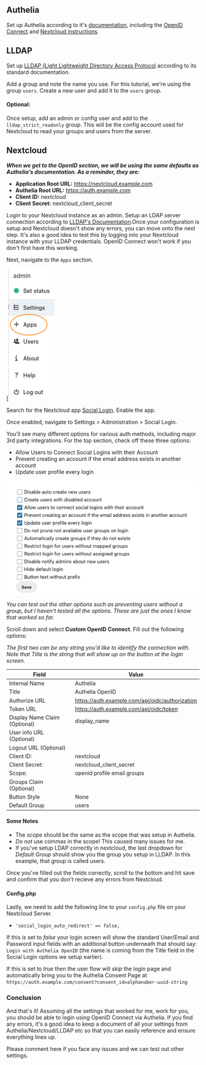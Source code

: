 ## Authelia

Set up Authelia according to it's [documentation](https://www.authelia.com/overview/prologue/introduction/), including the [OpenID Connect](https://www.authelia.com/configuration/identity-providers/open-id-connect/) and [Nextcloud instructions](https://www.authelia.com/integration/openid-connect/nextcloud/).

## LLDAP

Set up [LLDAP (Light Lightweight Directory Access Protocol](https://github.com/nitnelave/lldap) according to its standard documentation. 

Add a group and note the name you use. For this tutorial, we're using the group `users`. Create a new user and add it to the `users` group. 

#### Optional:
Once setup, add an admin or config user and add to the `lldap_strict_readonly` group. This will be the config account used for Nextcloud to read your groups and users from the server. 

## Nextcloud
**_When we get to the OpenID section, we will be using the same defaults as Authelia's documentation. As a reminder, they are:_** 

* **Application Root URL:** https://nextcloud.example.com
* **Authelia Root URL:** https://auth.example.com
* **Client ID:** nextcloud
* **Client Secret:** nextcloud_client_secret

Login to your Nextcloud instance as an admin. Setup an LDAP server connection according to [LLDAP's Documentation](https://github.com/nitnelave/lldap/blob/main/example_configs/nextcloud.md).Once your configuration is setup and Nextcloud doesn't show any errors, you can move onto the next step. It's also a good idea to test this by logging into your Nextcloud instance with your LLDAP credentials. OpenID Connect won't work if you don't first have this working. 

Next, navigate to the `Apps` section. 

[![nextcloud_apps.png](images/nextcloud_apps.png)

Search for the Nextcloud app [Social Login](https://apps.nextcloud.com/apps/sociallogin). Enable the app. 

Once enabled, navigate to Settings > Administration > Social Login.

You'll see many different options for various auth methods, including major 3rd party integrations. For the top section, check off these three options:
* Allow Users to Connect Social Logins with their Account
* Prevent creating an account if the email address exists in another account
* Update user profile every login
    
![nextcloud_sociallogin_checkboxes.png](images/nextcloud_sociallogin_checkboxes.png)

_You can test out the other options such as preventing users without a group, but I haven't tested all the options. These are just the ones I know that worked so far._

Scroll down and select **Custom OpenID Connect**. Fill out the following options:

_The first two can be any string you'd like to identify the connection with. Note that Title is the string that will show up on the button at the login screen._

| Field | Value |
|--|--|
| Internal Name | Authelia | 
|Title	| Authelia OpenID |
|Authorize URL | https://auth.example.com/api/oidc/authorization |
|Token URL	| https://auth.example.com/api/oidc/token |
|Display Name Claim (Optional) | display_name |
|User info URL (Optional) | | 			
|Logout URL (Optional) | |
|Client ID:	| nextcloud |
|Client Secret:	| nextcloud_client_secret |
|Scope: | openid profile email groups |
|Groups Claim (Optional) | 	| 			
|Button Style | None |
|Default Group	| users | 

#### Some Notes
* The *scope* should be the same as the scope that was setup in Authelia.
* *_Do not_* use commas in the scope! This caused many issues for me.
* If you've setup LDAP correctly in nextcloud, the last dropdown for _Default Group_ should show you the group you setup in LLDAP. In this example, that group is called users.

Once you've filled out the fields correctly, scroll to the bottom and hit save and confirm that you don't recieve any errors from Nextcloud. 

#### Config.php
Lastly, we need to add the following line to your `config.php` file on your Nextcloud Server. 
* `'social_login_auto_redirect' => false,`

If this is set to *false* your login screen will show the standard User/Email and Password input fields with an additional button underneath that should say: `Login with Authelia OpenID` (the name is coming from the Title field in the Social Login options we setup earlier). 

If this is set to *true* then the user flow will _skip_ the login page and automatically bring you to the Authelia Consent Page at `https://auth.example.com/consent?consent_id=alphanuber-uuid-string`


### Conclusion
And that's it! Assuming all the settings that worked for me, work for you, you should be able to login using OpenID Connect via Authelia. If you find any errors, it's a good idea to keep a document of all your settings from Authelia/Nextcloud/LLDAP etc so that you can easily reference and ensure everything lines up.

Please comment here if you face any issues and we can test out other settings. 

